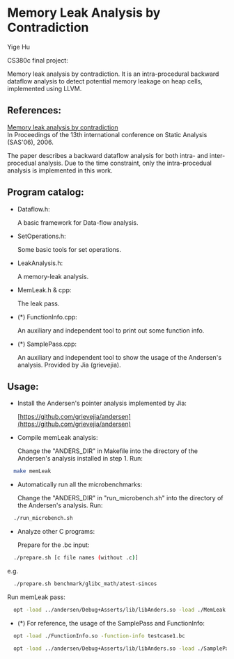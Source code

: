 Memory Leak Analysis by Contradiction
====

Yige Hu

CS380c final project:

Memory leak analysis by contradiction.
It is an intra-procedural backward dataflow analysis to detect potential memory leakage on heap cells, implemented using LLVM.


References:
----

[Memory leak analysis by contradiction](http://dl.acm.org/citation.cfm?id=2090908)  
In Proceedings of the 13th international conference on Static Analysis (SAS'06), 2006.

The paper describes a backward dataflow analysis for both intra- and inter-procedual analysis. Due to the time constraint, only the intra-procedual analysis is implemented in this work.


Program catalog:
----

- Dataflow.h:

  A basic framework for Data-flow analysis.

- SetOperations.h:

  Some basic tools for set operations.

- LeakAnalysis.h:

  A memory-leak analysis.

- MemLeak.h & cpp:

  The leak pass.

- (\*) FunctionInfo.cpp:

  An auxiliary and independent tool to print out some function info.

- (\*) SamplePass.cpp:

  An auxiliary and independent tool to show the usage of the Andersen's analysis. Provided by Jia (grievejia).


Usage:
----

- Install the Andersen's pointer analysis implemented by Jia:

  [https://github.com/grievejia/andersen](https://github.com/grievejia/andersen)

- Compile memLeak analysis:

  Change the "ANDERS\_DIR" in Makefile into the directory of the Andersen's analysis installed in step 1. Run:
```bash
  make memLeak
```

- Automatically run all the microbenchmarks:

  Change the "ANDERS\_DIR" in "run_microbench.sh" into the directory of the Andersen's analysis. Run:
```bash
  ./run_microbench.sh
```

- Analyze other C programs:

  Prepare for the .bc input:
```bash
  ./prepare.sh [c file names (without .c)]
```
  e.g.
```bash
  ./prepare.sh benchmark/glibc_math/atest-sincos
```
  Run memLeak pass:
```bash
  opt -load ../andersen/Debug+Asserts/lib/libAnders.so -load ./MemLeak.so -leak-pass atest-sincos.bc > /dev/null
```

- (\*)  For reference, the usage of the SamplePass and FunctionInfo:
```bash
  opt -load ./FunctionInfo.so -function-info testcase1.bc

  opt -load ../andersen/Debug+Asserts/lib/libAnders.so -load ./SamplePass.so -sample-pass testcase1.bc > /dev/null
```
